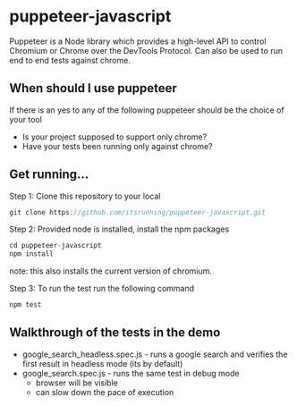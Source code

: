 # puppeteer-javascript

Puppeteer is a Node library which provides a high-level API to control Chromium or Chrome over the DevTools Protocol.
Can also be used to run end to end tests against chrome.

## When should I use puppeteer
If there is an yes to any of the following puppeteer should be the choice of your tool
* Is your project supposed to support only chrome?
* Have your tests been running only against chrome?

## Get running...
Step 1: Clone this repository to your local
```javascript
git clone https://github.com/itsrunning/puppeteer-javascript.git
```

Step 2: Provided node is installed, install the npm packages
```javascript
cd puppeteer-javascript
npm install
```
note: this also installs the current version of chromium.

Step 3: To run the test run the following command
```javascript
npm test
```

## Walkthrough of the tests in the demo
* google_search_headless.spec.js - runs a google search and verifies the first result in headless mode (its by default)
* google_search.spec.js - runs the same test in debug mode
  * browser will be visible
  * can slow down the pace of execution
